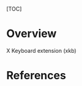 [TOC]

# Overview
X Keyboard extension (xkb)

# References
[1]: https://wiki.archlinux.org/index.php/X_KeyBoard_extension "Arch Wiki - xkb"
